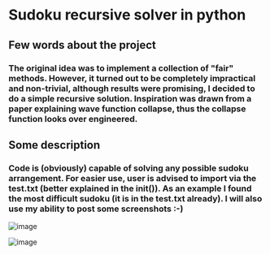 # Sudoku recursive solver in python

## Few words about the project

### The original idea was to implement a collection of "fair" methods. However, it turned out to be completely impractical and non-trivial, although results were promising, I decided to do a simple recursive solution. Inspiration was drawn from a paper explaining wave function collapse, thus the collapse function looks over engineered. 


## Some description

### Code is (obviously) capable of solving any possible sudoku arrangement. For easier use, user is advised to import via the test.txt (better explained in the __init__()). As an example I found the most difficult sudoku (it is in the test.txt already). I will also use my ability to post some screenshots :-)




![image](https://user-images.githubusercontent.com/29946764/175162114-029740ba-ac6d-4618-b9fe-06eada97e780.png)




![image](https://user-images.githubusercontent.com/29946764/175159364-aa02dd72-e179-4c91-9588-30b2c434389e.png)
